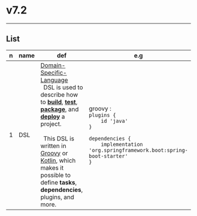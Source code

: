 # v7.2

---

## List
|n|name|def|e.g|
|-|----|---|---|
|1|DSL |<ins>Domain-Specific-Language</ins><br/>&ensp;DSL is used to describe how to <ins>**build**</ins>, <ins>**test**</ins>, <ins>**package**</ins>, and <ins>**deploy**</ins> a project.<br/><br/>&ensp;This DSL is written in <ins>Groovy</ins> or <ins>Kotlin</ins>, which makes it possible to define **tasks**, **dependencies**, plugins, and more.|groovy :<br/>`plugins {`<br/>`    id 'java'`<br/>`}`<br/>` `<br/>`dependencies {`<br/>`    implementation 'org.springframework.boot:spring-boot-starter'`<br/>`}`|
